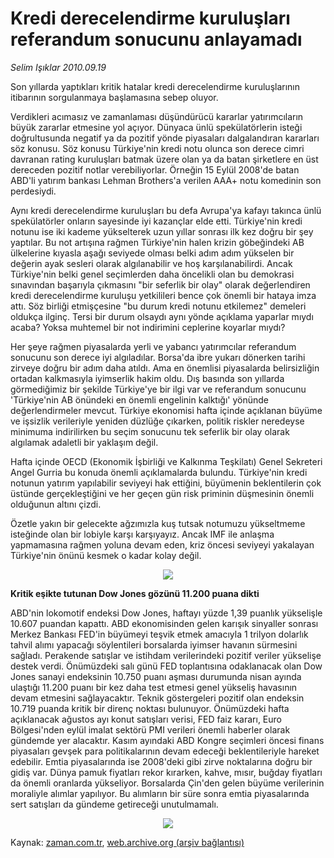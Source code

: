 # Kredi derecelendirme kuruluşları referandum sonucunu anlayamadı

*Selim Işıklar 2010.09.19*

<td class="news-spot">
<p>Son yıllarda yaptıkları kritik hatalar kredi derecelendirme kuruluşlarının itibarının sorgulanmaya başlamasına sebep oluyor.</p>
<p><p>Verdikleri acımasız ve zamanlaması düşündürücü kararlar yatırımcıların büyük zararlar etmesine yol açıyor. Dünyaca ünlü spekülatörlerin isteği doğrultusunda negatif ya da pozitif yönde piyasaları dalgalandıran kararları söz konusu. Söz konusu Türkiye'nin kredi notu olunca son derece cimri davranan rating kuruluşları batmak üzere olan ya da batan şirketlere en üst dereceden pozitif notlar verebiliyorlar. Örneğin 15 Eylül 2008'de batan ABD'li yatırım bankası Lehman Brothers'a verilen AAA+ notu komedinin son perdesiydi.
<p> Aynı kredi derecelendirme kuruluşları bu defa Avrupa'ya kafayı takınca ünlü spekülatörler onların sayesinde iyi kazançlar elde etti. Türkiye'nin kredi notunu ise iki kademe yükselterek uzun yıllar sonrası ilk kez doğru bir şey yaptılar. Bu not artışına rağmen Türkiye'nin halen krizin göbeğindeki AB ülkelerine kıyasla aşağı seviyede olması belki adım adım yükselen bir değerin ayak sesleri olarak algılanabilir ve hoş karşılanabilirdi. Ancak Türkiye'nin belki genel seçimlerden daha öncelikli olan bu demokrasi sınavından başarıyla çıkmasını "bir seferlik bir olay" olarak değerlendiren kredi derecelendirme kuruluşu yetkilileri bence çok önemli bir hataya imza attı. Söz birliği etmişçesine "bu durum kredi notunu etkilemez" demeleri oldukça ilginç. Tersi bir durum olsaydı aynı yönde açıklama yaparlar mıydı acaba? Yoksa muhtemel bir not indirimini ceplerine koyarlar mıydı?
<p> Her şeye rağmen piyasalarda yerli ve yabancı yatırımcılar referandum sonucunu son derece iyi algıladılar. Borsa'da ibre yukarı dönerken tarihi zirveye doğru bir adım daha atıldı. Ama en önemlisi piyasalarda belirsizliğin ortadan kalkmasıyla iyimserlik hakim oldu. Dış basında son yıllarda görmediğimiz bir şekilde Türkiye'ye bir ilgi var ve referandum sonucunu 'Türkiye'nin AB önündeki en önemli engelinin kalktığı' yönünde değerlendirmeler mevcut. Türkiye ekonomisi hafta içinde açıklanan büyüme ve işsizlik verileriyle yeniden düzlüğe çıkarken, politik riskler neredeyse minimuma indirilirken bu seçim sonucunu tek seferlik bir olay olarak algılamak adaletli bir yaklaşım değil.
<p> Hafta içinde OECD (Ekonomik İşbirliği ve Kalkınma Teşkilatı) Genel Sekreteri Angel Gurria bu konuda önemli açıklamalarda bulundu. Türkiye'nin kredi notunun yatırım yapılabilir seviyeyi hak ettiğini, büyümenin beklentilerin çok üstünde gerçekleştiğini ve her geçen gün risk priminin düşmesinin önemli olduğunun altını çizdi.
<p> Özetle yakın bir gelecekte ağzımızla kuş tutsak notumuzu yükseltmeme isteğinde olan bir lobiyle karşı karşıyayız. Ancak IMF ile anlaşma yapmamasına rağmen yoluna devam eden, kriz öncesi seviyeyi yakalayan Türkiye'nin önünü kesmek o kadar kolay değil.


<p align="center"><img src="http://web.archive.org/web/20101130172146im_/http://medya.zaman.com.tr/2010/09/19/imkb01.jpg"/>
<p><b>Kritik eşikte tutunan Dow Jones gözünü 11.200 puana dikti</b>
<p>ABD'nin lokomotif endeksi Dow Jones, haftayı yüzde 1,39 puanlık yükselişle 10.607 puandan kapattı. ABD ekonomisinden gelen karışık sinyaller sonrası Merkez Bankası FED'in büyümeyi teşvik etmek amacıyla 1 trilyon dolarlık tahvil alımı yapacağı söylentileri borsalarda iyimser havanın sürmesini sağladı. Perakende satışlar ve istihdam verilerindeki pozitif veriler yükselişe destek verdi. Önümüzdeki salı günü FED toplantısına odaklanacak olan Dow Jones sanayi endeksinin 10.750 puanı aşması durumunda nisan ayında ulaştığı 11.200 puanı bir kez daha test etmesi genel yükseliş havasının devam etmesini sağlayacaktır. Teknik göstergeleri pozitif olan endeksin 10.719 puanda kritik bir direnç noktası bulunuyor. Önümüzdeki hafta açıklanacak ağustos ayı konut satışları verisi, FED faiz kararı, Euro Bölgesi'nden eylül imalat sektörü PMI verileri önemli haberler olarak gündemde yer alacaktır. Kasım ayındaki ABD Kongre seçimleri öncesi finans piyasaları gevşek para politikalarının devam edeceği beklentileriyle hareket edebilir. Emtia piyasalarında ise 2008'deki gibi zirve noktalarına doğru bir gidiş var. Dünya pamuk fiyatları rekor kırarken, kahve, mısır, buğday fiyatları da önemli oranlarda yükseliyor. Borsalarda Çin'den gelen büyüme verilerinin moraliyle alımlar yapılıyor. Bu alımların bir süre sonra emtia piyasalarında sert satışları da gündeme getireceği unutulmamalı.

<p align="center"><img src="http://web.archive.org/web/20101130172146im_/http://medya.zaman.com.tr/2010/09/19/borsa01.jpg"/></p>
<a href="http://web.archive.org/web/20101130172146/mailto:s.isiklar@zaman.com.tr">
</a></p></p></p></p></p></p></p></p></p></td>

Kaynak: [zaman.com.tr](http://zaman.com.tr/yazar.do?yazino=1029368), [web.archive.org (arşiv bağlantısı)](http://web.archive.org/web/20101130172146/http://zaman.com.tr/yazar.do?yazino=1029368)
